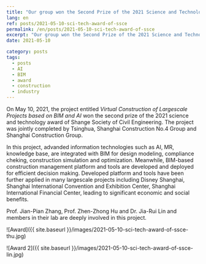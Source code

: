 ```yaml
---
title: "Our group won the Second Prize of the 2021 Science and Technology Award of Shanghai Society of Civil Engineering"
lang: en
ref: posts/2021-05-10-sci-tech-award-of-ssce
permalink: /en/posts/2021-05-10-sci-tech-award-of-ssce
excerpt: "Our group won the Second Prize of the 2021 Science and Technology Award of Shanghai Society of Civil Engineering with the project entitled <i>Virtual Construction of Largescale Projects based on BIM and AI</i>, the project was jointly completed by Tsinghua, Shanghai Construction No.4 Group and Shanghai Construction Group."
date: 2021-05-10

category: posts
tags:
  - posts
  - AI
  - BIM
  - award
  - construction
  - industry
---
```


On May 10, 2021, the project entitled _Virtual Construction of Largescale Projects based on BIM and AI_ won the second prize of the 2021 science and technology award of Shange Society of Civil Engineering. The project was jointly completed by Tsinghua, Shanghai Construction No.4 Group and Shanghai Construction Group.

In this project, advanded information technologies such as AI, MR, knowledge base, are integrated with BIM for design modeling, compliance cheking, construction simulation and optimization. Meanwhile, BIM-based construction management platform and tools are developed and deployed for efficient decision making. Developed platform and tools have been further applied in many largescale projects including Disney Shanghai, Shanghai International Convention and Exhibition Center, Shanghai International Financial Center, leading to significant economic and social benefits.

Prof. Jian-Pian Zhang, Prof. Zhen-Zhong Hu and Dr. Jia-Rui Lin and members in their lab are deeply involved in this project.

![Award]({{ site.baseurl }}/images/2021-05-10-sci-tech-award-of-ssce-thu.jpg)

![Award 2]({{ site.baseurl }}/images/2021-05-10-sci-tech-award-of-ssce-lin.jpg)